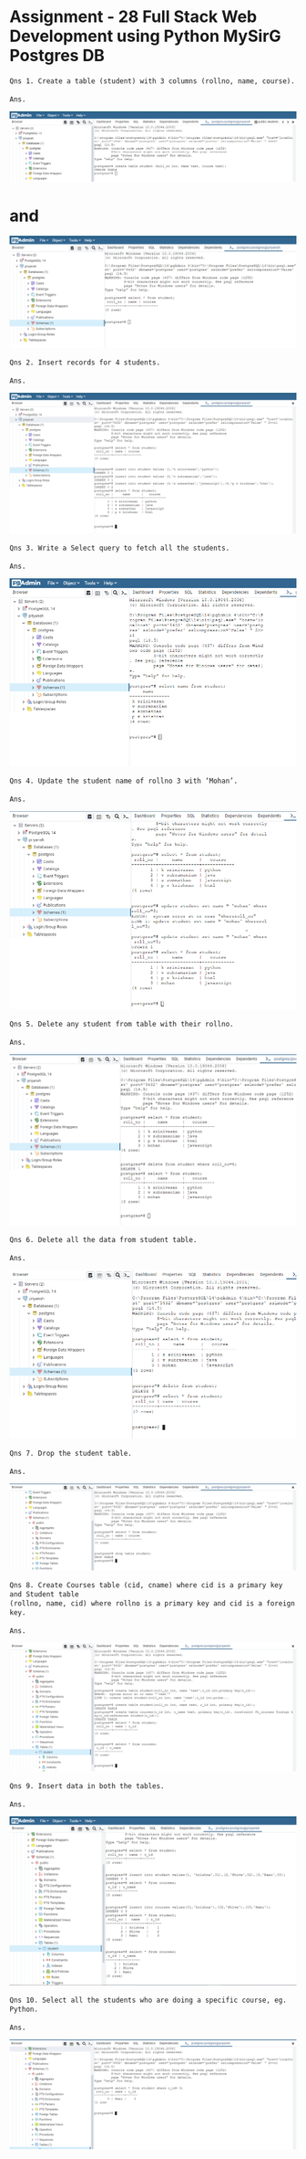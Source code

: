 # Assignment - 28 Full Stack Web Development using Python MySirG Postgres DB

    Qns 1. Create a table (student) with 3 columns (rollno, name, course).

    Ans.
![image 1](./assets/1.PNG)
# and
![image 01](./assets/01.PNG)

    Qns 2. Insert records for 4 students.

    Ans.
![image 2](./assets/2.PNG)

    Qns 3. Write a Select query to fetch all the students.

    Ans.
![image 3](./assets/3.PNG)

    Qns 4. Update the student name of rollno 3 with ‘Mohan’.

    Ans.
![image 4](./assets/4.PNG)

    Qns 5. Delete any student from table with their rollno.

    Ans.
![image 5](./assets/5.PNG)

    Qns 6. Delete all the data from student table.

    Ans.
![image 6](./assets/6.PNG)

    Qns 7. Drop the student table.

    Ans.
![image 7](./assets/7.PNG)

    Qns 8. Create Courses table (cid, cname) where cid is a primary key and Student table
    (rollno, name, cid) where rollno is a primary key and cid is a foreign key.

    Ans.
![image 8](./assets/8.PNG)

    Qns 9. Insert data in both the tables.

    Ans.
![image 9](./assets/9.PNG)

    Qns 10. Select all the students who are doing a specific course, eg. Python.

    Ans.
![image 10](./assets/10.PNG)